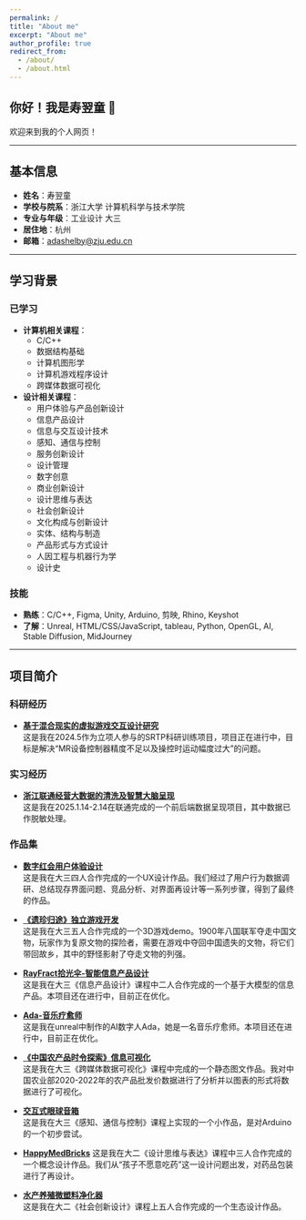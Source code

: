```yaml
---
permalink: /
title: "About me"
excerpt: "About me"
author_profile: true
redirect_from:
  - /about/
  - /about.html
---
```


## 你好！我是寿翌童 👋

欢迎来到我的个人网页！

---

## 基本信息

- **姓名**：寿翌童  
- **学校与院系**：浙江大学 计算机科学与技术学院  
- **专业与年级**：工业设计 大三
- **居住地**：杭州  
- **邮箱**：adashelby@zju.edu.cn  

---

## 学习背景

### 已学习

- **计算机相关课程**：
  - C/C++
  - 数据结构基础
  - 计算机图形学
  - 计算机游戏程序设计
  - 跨媒体数据可视化
- **设计相关课程**：
  - 用户体验与产品创新设计
  - 信息产品设计
  - 信息与交互设计技术
  - 感知、通信与控制
  - 服务创新设计
  - 设计管理
  - 数字创意
  - 商业创新设计
  - 设计思维与表达
  - 社会创新设计
  - 文化构成与创新设计
  - 实体、结构与制造
  - 产品形式与方式设计
  - 人因工程与机器行为学
  - 设计史

### 技能

- **熟练**：C/C++, Figma, Unity, Arduino, 剪映, Rhino, Keyshot  
- **了解**：Unreal, HTML/CSS/JavaScript, tableau, Python, OpenGL, AI, Stable Diffusion, MidJourney  

---

## 项目简介

### 科研经历

- **[基于混合现实的虚拟游戏交互设计研究](./MRstudy.md)**  
  这是我在2024.5作为立项人参与的SRTP科研训练项目，项目正在进行中，目标是解决“MR设备控制器精度不足以及操控时运动幅度过大”的问题。

### 实习经历

- **[浙江联通经营大数据的清洗及智慧大脑呈现](./liantong.md)**  
  这是我在2025.1.14-2.14在联通完成的一个前后端数据呈现项目，其中数据已作脱敏处理。
  
### 作品集

- **[数字红会用户体验设计](./digitalcross.md)**  
  这是我在大三四人合作完成的一个UX设计作品。我们经过了用户行为数据调研、总结现存界面问题、竞品分析、对界面再设计等一系列步骤，得到了最终的作品。

- **[《遗珍归途》独立游戏开发](https://durian-lover.itch.io/treasure-going-home)**  
  这是我在大三五人合作完成的一个3D游戏demo。1900年八国联军夺走中国文物，玩家作为复原文物的探险者，需要在游戏中夺回中国遗失的文物，将它们带回故乡，其中的野怪影射了夺走文物的列强。

- **[RayFract拾光伞-智能信息产品设计](./rayfract.md)**  
  这是我在大三《信息产品设计》课程中二人合作完成的一个基于大模型的信息产品。本项目还在进行中，目前正在优化。

- **[Ada-音乐疗愈师](./metahuman.md)**  
  这是我在unreal中制作的AI数字人Ada，她是一名音乐疗愈师。本项目还在进行中，目前正在优化。
  
- **[《中国农产品时令探索》信息可视化](./seasonvegetable.md)**  
  这是我在大三《跨媒体数据可视化》课程中完成的一个静态图文作品。我对中国农业部2020-2022年的农产品批发价数据进行了分析并以图表的形式将数据进行了可视化。
  
- **[交互式眼球音箱](./eyeball.md)**  
  这是我在大三《感知、通信与控制》课程上实现的一个小作品，是对Arduino的一个初步尝试。

- **[HappyMedBricks](./happymedbricks.md)**
  这是我在大二《设计思维与表达》课程中三人合作完成的一个概念设计作品。我们从“孩子不愿意吃药”这一设计问题出发，对药品包装进行了再设计。

- **[水产养殖微塑料净化器](./watercleaner.md)**  
  这是我在大二《社会创新设计》课程上五人合作完成的一个生态设计作品。
